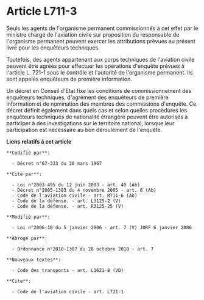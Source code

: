 # Article L711-3

Seuls les agents de l'organisme permanent commissionnés à cet effet par le ministre chargé de l'aviation civile sur
proposition du responsable de l'organisme permanent peuvent exercer les attributions prévues au présent livre pour les
enquêteurs techniques.

Toutefois, des agents appartenant aux corps techniques de l'aviation civile peuvent être agréés pour effectuer les opérations
d'enquête prévues à l'article L. 721-1 sous le contrôle et l'autorité de l'organisme permanent. Ils sont appelés enquêteurs
de première information.

Un décret en Conseil d'Etat fixe les conditions de commissionnement des enquêteurs techniques, d'agrément des enquêteurs de
première information et de nomination des membres des commissions d'enquête. Ce décret définit également dans quels cas et
selon quelles procédures les enquêteurs techniques de nationalité étrangère peuvent être autorisés à participer à des
investigations sur le territoire national, lorsque leur participation est nécessaire au bon déroulement de l'enquête.

**Liens relatifs à cet article**

	**Codifié par**:

	  - Décret n°67-333 du 30 mars 1967

	**Cité par**:

	  - Loi n°2003-495 du 12 juin 2003 - art. 40 (Ab)
	  - Décret n°2005-1383 du 4 novembre 2005 - art. 6 (Ab)
	  - Code de l'aviation civile - art. R711-6 (Ab)
	  - Code de la défense. - art. L3125-2 (V)
	  - Code de la défense. - art. R3125-25 (V)

	**Modifié par**:

	  - Loi n°2006-10 du 5 janvier 2006 - art. 7 (V) JORF 6 janvier 2006

	**Abrogé par**:

	  - Ordonnance n°2010-1307 du 28 octobre 2010 - art. 7

	**Nouveaux textes**:

	  - Code des transports - art. L1621-8 (VD)

	**Cite**:

	  - Code de l'aviation civile - art. L721-1
